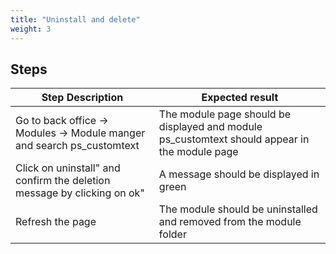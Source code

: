 ```yaml
---
title: "Uninstall and delete"
weight: 3
---
```

## Steps
| Step Description | Expected result |
| ----- | ----- |
| Go to back office -> Modules -> Module manger and search ps_customtext | The module page should be displayed and module ps_customtext should appear in the module page |
| Click on uninstall" and confirm the deletion message by clicking on ok" | A message should be displayed in green |
| Refresh the page | The module should be uninstalled and removed from the module folder |
